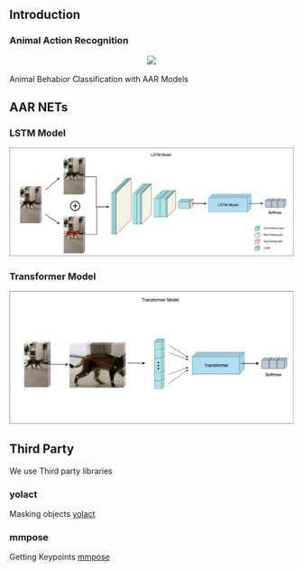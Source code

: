 ## Introduction



 


### Animal Action Recognition
<p align="center">
    <img src="output/result.gif" width="200">
</p>
                                            
Animal Behabior Classification with AAR Models 

## AAR NETs

### LSTM Model
<p align="center">
    <img src="output/lstm_model.png", width="1000">
</p>

### Transformer Model
<p align="center">
    <img src="output/transformer_model.png", width="1000">
</p>

## Third Party
We use Third party libraries

### yolact
Masking objects
[yolact](https://github.com/dbolya/yolact)

### mmpose
Getting Keypoints
[mmpose](https://github.com/open-mmlab/mmpose)


